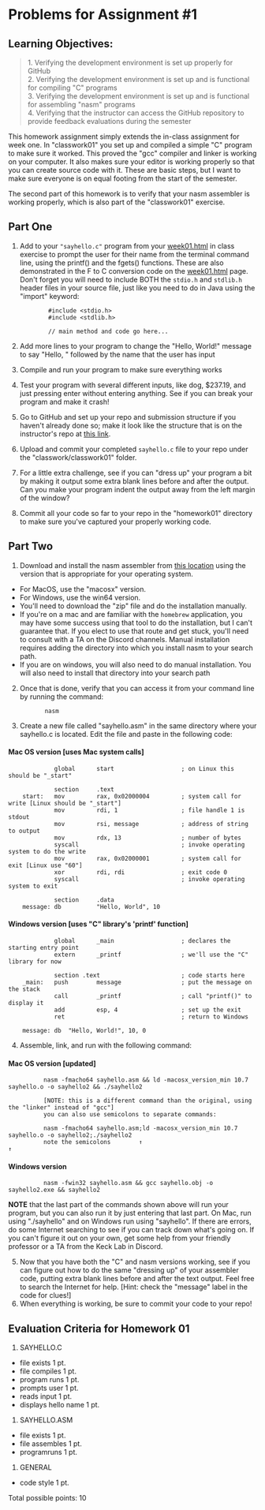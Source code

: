 # Problems for Assignment #1
## Learning Objectives:
<blockquote>
1. Verifying the development environment is set up properly for GitHub<br />
2. Verifying the development environment is set up and is functional for compiling "C" programs<br />
3. Verifying the development environment is set up and is functional for assembling "nasm" programs<br />
4. Verifying that the instructor can access the GitHub repository to provide feedback evaluations during the semester
</blockquote>

This homework assignment simply extends the in-class assignment for week one. In "classwork01" you set up and compiled a simple "C" program to make sure it worked. This proved the "gcc" compiler and linker is working on your computer. It also makes sure your editor is working properly so that you can create source code with it. These are basic steps, but I want to make sure everyone is on equal footing from the start of the semester.

The second part of this homework is to verify that your nasm assembler is working properly, which is also part of the "classwork01" exercise.

## Part One
1. Add to your <code>"sayhello.c"</code> program from your [week01.html](https://bjohnson.lmu.build/cmsi284web/week01.html) in class exercise to prompt the user for their name from the terminal command line, using the </code>printf()</code> and the </code>fgets()</code> functions.  These are also demonstrated in the F to C conversion code on the [week01.html](https://bjohnson.lmu.build/cmsi284web/week01.html) page.  Don't forget you will need to include BOTH the <code>stdio.h</code> and <code>stdlib.h</code> header files in your source file, just like you need to do in Java using the "import" keyword:

               #include <stdio.h>
               #include <stdlib.h>

               // main method and code go here...
                            
1. Add more lines to your program to change the "Hello, World!" message to say "Hello, " followed by the name that the user has input
1. Compile and run your program to make sure everything works
1. Test your program with several different inputs, like dog, $237.19, and just pressing enter without entering anything.  See if you can break your program and make it crash!
1. Go to GitHub and set up your repo and submission structure if you haven't already done so; make it look like the structure that is on the instructor's repo at [this link](https://github.com/bjohnson05/cmsi284).
1. Upload and commit your completed <code>sayhello.c</code> file to your repo under the "classwork/classwork01" folder.
1. For a little extra challenge, see if you can "dress up" your program a bit by making it output some extra blank lines before and after the output.  Can you make your program indent the output away from the left margin of the window?
1. Commit all your code so far to your repo in the "homework01" directory to make sure you've captured your properly working code.

## Part Two

1. Download and install the nasm assembler from [this location](https://www.nasm.us/pub/nasm/releasebuilds/2.15rc12/) using the version that is appropriate for your operating system.  
  - For MacOS, use the "macosx" version.  
  - For Windows, use the win64 version.  
  - You'll need to download the "zip" file and do the installation manually.
  - If you're on a mac and are familiar with the <code>homebrew</code> application, you may have some success using that tool to do the installation, but I can't guarantee that.  If you elect to use that route and get stuck, you'll need to consult with a TA on the Discord channels.  Manual installation requires adding the directory into which you install nasm to your search path.
  - If you are on windows, you will also need to do manual installation.  You will also need to install that directory into your search path
2. Once that is done, verify that you can access it from your command line by running the command:

              nasm
                            
1. Create a new file called "sayhello.asm" in the same directory where your sayhello.c is located.  Edit the file and paste in the following code:

#### Mac OS version [uses Mac system calls]

                 global      start                   ; on Linux this should be "_start"

                 section     .text
        start:   mov         rax, 0x02000004         ; system call for write [Linux should be "_start"]
                 mov         rdi, 1                  ; file handle 1 is stdout
                 mov         rsi, message            ; address of string to output
                 mov         rdx, 13                 ; number of bytes
                 syscall                             ; invoke operating system to do the write
                 mov         rax, 0x02000001         ; system call for exit [Linux use "60"]
                 xor         rdi, rdi                ; exit code 0
                 syscall                             ; invoke operating system to exit

                 section     .data
        message: db          "Hello, World", 10
                            
#### Windows version [uses "C" library's 'printf' function]

                 global      _main                   ; declares the starting entry point
                 extern      _printf                 ; we'll use the "C" library for now

                 section .text                       ; code starts here
        _main:   push        message                 ; put the message on the stack
                 call        _printf                 ; call "printf()" to display it
                 add         esp, 4                  ; set up the exit
                 ret                                 ; return to Windows

        message: db  "Hello, World!", 10, 0
                            

4. Assemble, link, and run with the following command:

#### Mac OS version [updated]

              nasm -fmacho64 sayhello.asm && ld -macosx_version_min 10.7 sayhello.o -o sayhello2 && ./sayhello2

              [NOTE: this is a different command than the original, using the "linker" instead of "gcc"]
              you can also use semicolons to separate commands:

              nasm -fmacho64 sayhello.asm;ld -macosx_version_min 10.7 sayhello.o -o sayhello2;./sayhello2
              note the semicolons        ↑                                                   ↑

#### Windows version

              nasm -fwin32 sayhello.asm && gcc sayhello.obj -o sayhello2.exe && sayhello2
                            

**NOTE** that the last part of the commands shown above will run your program, but you can also run it by just entering that last part. On Mac, run using "./sayhello" and on Windows run using "sayhello".  If there are errors, do some Internet searching to see if you can track down what's going on.  If you can't figure it out on your own, get some help from your friendly professor or a TA from the Keck Lab in Discord.

5. Now that you have both the "C" and nasm versions working, see if you can figure out how to do the same "dressing up" of your assembler code, putting extra blank lines before and after the text output. Feel free to search the Internet for help. [Hint: check the "message" label in the code for clues!]
6. When everything is working, be sure to commit your code to your repo!

## Evaluation Criteria for Homework 01
1. SAYHELLO.C
  - file exists          1 pt.
  - file compiles        1 pt.
  - program runs         1 pt.
  - prompts user         1 pt.
  - reads input          1 pt.
  - displays hello name  1 pt.
1. SAYHELLO.ASM
  - file exists          1 pt.
  - file assembles       1 pt.
  - programruns          1 pt.
1. GENERAL
  - code style           1 pt.

Total possible points: 10
